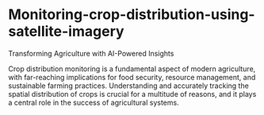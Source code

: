 # Monitoring-crop-distribution-using-satellite-imagery

Transforming Agriculture with AI-Powered Insights

Crop distribution monitoring is a fundamental aspect of modern agriculture, with far-reaching implications for food security, resource management, and sustainable farming practices. 
Understanding and accurately tracking the spatial distribution of crops is crucial for a multitude of reasons, and it plays a central role in the success of agricultural systems. 

